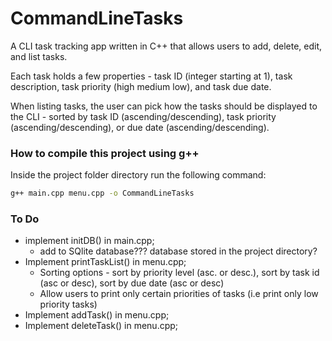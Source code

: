 # CommandLineTasks
A CLI task tracking app written in C++ that allows users to add, delete, edit, and list tasks. 

Each task holds a few properties - task ID (integer starting at 1), task description, task priority (high medium low), and task due date.

When listing tasks, the user can pick how the tasks should be displayed to the CLI - sorted by task ID (ascending/descending), task priority (ascending/descending), or due date (ascending/descending).

### How to compile this project using g++
Inside the project folder directory run the following command:
```bash 
g++ main.cpp menu.cpp -o CommandLineTasks
```

### To Do
- implement initDB() in main.cpp;
	- add to SQlite database??? database stored in the project directory? 
- Implement printTaskList() in menu.cpp;
	- Sorting options - sort by priority level (asc. or desc.), sort by task id (asc or desc), sort by due date (asc or desc)
	- Allow users to print only certain priorities of tasks (i.e print only low priority tasks)
- Implement addTask() in menu.cpp;
- Implement deleteTask() in menu.cpp;
